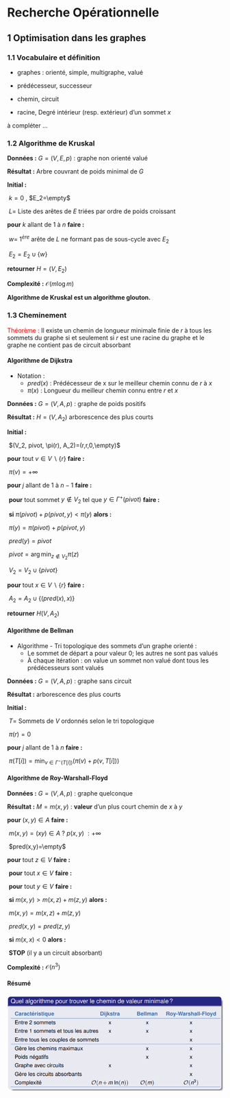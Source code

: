 # Recherche Opérationnelle

## 1 Optimisation dans les graphes

### 1.1 Vocabulaire et définition

- graphes : orienté, simple, multigraphe, valué

- prédécesseur, successeur
- chemin, circuit
- racine, Degré intérieur (resp. extérieur) d’un sommet $x$

à compléter ...

### 1.2 Algorithme de Kruskal

**Données :** $G = (V, E, p)$ : graphe non orienté valué

**Résultat :** Arbre couvrant de poids minimal de $G$

**Initial :** 

​		$k=0$ , $E_2=\empty$ 

​		$L=$ Liste des arêtes de $E$ triées par ordre de poids croissant

**pour** $k$ allant de $1$ à $n$ **faire :**

​		$w=$   $1^{ère}$ arête de $L$ ne formant pas de sous-cycle avec $E_2$

​		$E_2=E_2\cup\{w\}$

**retourner** $H = (V, E_2)$ 



**Complexité :** $\mathcal{O}(m\log m)$

**Algorithme de Kruskal est un algorithme glouton.**



### 1.3 Cheminement

<font color=red>Théorème :</font> Il existe un chemin de longueur minimale finie de $r$ à tous les sommets du graphe si et seulement si $r$ est une racine du graphe et le graphe ne contient pas de circuit absorbant  



#### Algorithme de Dijkstra

- Notation :
  - $pred(x)$ : Prédécesseur de x sur le meilleur chemin connu de $r$ à $x$
  - $\pi(x)$ : Longueur du meilleur chemin connu entre $r$ et $x$



**Données :** $G = (V, A, p)$ : graphe de poids positifs

**Résultat :** $H = (V, A_2)$ arborescence des plus courts  

**Initial :** 

​		$(V_2, pivot, \pi(r), A_2)=(r,r,0,\empty)$



**pour** tout $v\in V\backslash \{r\}$ **faire :**  

​		$\pi(v)=+\infty$



**pour** $j$ allant de $1$ à $n - 1$ **faire :**  

​		**pour** tout sommet $y\notin V_2$ tel que $y \in \Gamma^+(pivot)$  **faire :** 

​				**si** $\pi(pivot) + p(pivot, y) < \pi(y)$ **alors :**

​						$\pi(y)=\pi(pivot)+p(pivot,y)$

​						$pred(y)=pivot$

​		$pivot=\arg\min_{z\notin V_2}\pi(z)$

​		$V_2=V_2\cup\{pivot\}$



**pour** tout $x\in V\backslash \{r\}$ **faire :**  

​		$A_2=A_2\cup\{(pred(x),x)\}$



**retourner** $H(V, A_2)$



#### Algorithme de Bellman

- Algorithme - Tri topologique des sommets d’un graphe orienté : 
  - Le sommet de départ a pour valeur 0; les autres ne sont pas valués
  - À chaque itération : on value un sommet non valué dont tous les prédécesseurs sont valués 



**Données :** $G = (V, A, p)$ : graphe sans circuit 

**Résultat :** arborescence des plus courts  

**Initial :** 

​		$T=$ Sommets de $V$ ordonnés selon le tri topologique

​		$\pi(r)=0$

**pour** $j$ allant de $1$ à $n$ **faire :**

​		$\pi(T[i])=\min_{v\in\Gamma^-(T[i])}(\pi(v)+p(v,T[i]))$

  

#### Algorithme de Roy-Warshall-Floyd

**Données :** $G = (V, A, p)$ : graphe quelconque

**Résultat :** $M = m(x, y)$ : **valeur** d’un plus court chemin de $x$ à $y$  

**pour** $(x,y)\in A$ **faire :**  

​		$m(x,y)= (xy) \in A\ ?\ p(x,y)\ :+\infty$

​		$pred(x,y)=\empty$

**pour** tout $z\in V$ **faire :**  

​		**pour** tout $x\in V$ **faire :**  

​				**pour** tout $y\in V$ **faire :**  

​						**si** $m(x, y) > m(x, z) + m(z, y)$ **alors :** 

​								$m(x, y)=m(x, z) + m(z, y)$

​								$pred(x, y)=pred(z, y)$

​				**si** $m(x,x)<0$ **alors :**  

​						**STOP** (il y a un circuit absorbant)  

**Complexité :** $\mathcal{O}(n^3)$

#### Résumé

![](Resume_cours1.png)
